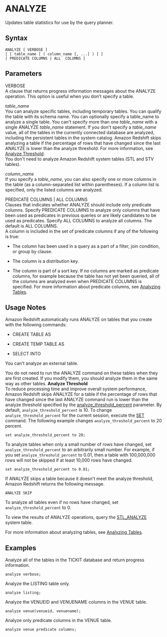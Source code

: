 # ANALYZE<a name="r_ANALYZE"></a>

Updates table statistics for use by the query planner\. 

## Syntax<a name="r_ANALYZE-synopsis"></a>

```
ANALYZE [ VERBOSE ]
[ [ table_name [ ( column_name [, ...] ) ] ]
[ PREDICATE COLUMNS | ALL  COLUMNS ]
```

## Parameters<a name="r_ANALYZE-parameters"></a>

VERBOSE   
A clause that returns progress information messages about the ANALYZE operation\. This option is useful when you don't specify a table\.

 *table\_name*   
You can analyze specific tables, including temporary tables\. You can qualify the table with its schema name\. You can optionally specify a table\_name to analyze a single table\. You can't specify more than one *table\_name* with a single ANALYZE *table\_name* statement\. If you don't specify a *table\_name* value, all of the tables in the currently connected database are analyzed, including the persistent tables in the system catalog\. Amazon Redshift skips analyzing a table if the percentage of rows that have changed since the last ANALYZE is lower than the analyze threshold\. For more information, see [Analyze Threshold](#r_ANALYZE-threshold)\.  
You don't need to analyze Amazon Redshift system tables \(STL and STV tables\)\.

 *column\_name*   
If you specify a *table\_name*, you can also specify one or more columns in the table \(as a column\-separated list within parentheses\)\. If a column list is specified, only the listed columns are analyzed\.

 PREDICATE COLUMNS | ALL COLUMNS   
Clauses that indicates whether ANALYZE should include only predicate columns\. Specify PREDICATE COLUMNS to analyze only columns that have been used as predicates in previous queries or are likely candidates to be used as predicates\. Specify ALL COLUMNS to analyze all columns\. The default is ALL COLUMNS\.   
A column is included in the set of predicate columns if any of the following is true:  

+ The column has been used in a query as a part of a filter, join condition, or group by clause\.

+ The column is a distribution key\.

+ The column is part of a sort key\.
If no columns are marked as predicate columns, for example because the table has not yet been queried, all of the columns are analyzed even when PREDICATE COLUMNS is specified\. For more information about predicate columns, see [Analyzing Tables](t_Analyzing_tables.md)\.

## Usage Notes<a name="r_ANALYZE-usage-notes"></a>

Amazon Redshift automatically runs ANALYZE on tables that you create with the following commands: 

+ CREATE TABLE AS

+ CREATE TEMP TABLE AS 

+ SELECT INTO

 You can't analyze an external table\.

You do not need to run the ANALYZE command on these tables when they are first created\. If you modify them, you should analyze them in the same way as other tables\.
<a name="r_ANALYZE-threshold"></a>
**Analyze Threshold**  
To reduce processing time and improve overall system performance, Amazon Redshift skips ANALYZE for a table if the percentage of rows that have changed since the last ANALYZE command run is lower than the analyze threshold specified by the [analyze\_threshold\_percent](r_analyze_threshold_percent.md) parameter\. By default, `analyze_threshold_percent` is 10\. To change `analyze_threshold_percent` for the current session, execute the [SET](r_SET.md) command\. The following example changes `analyze_threshold_percent` to 20 percent\.

```
set analyze_threshold_percent to 20;
```

To analyze tables when only a small number of rows have changed, set `analyze_threshold_percent` to an arbitrarily small number\. For example, if you set `analyze_threshold_percent` to 0\.01, then a table with 100,000,000 rows will not be skipped if at least 10,000 rows have changed\. 

```
set analyze_threshold_percent to 0.01;
```

If ANALYZE skips a table because it doesn't meet the analyze threshold, Amazon Redshift returns the following message\.

```
ANALYZE SKIP
```

To analyze all tables even if no rows have changed, set `analyze_threshold_percent` to 0\.

To view the results of ANALYZE operations, query the [STL\_ANALYZE](r_STL_ANALYZE.md) system table\. 

For more information about analyzing tables, see [Analyzing Tables](t_Analyzing_tables.md)\.

## Examples<a name="r_ANALYZE-examples"></a>

Analyze all of the tables in the TICKIT database and return progress information\.

```
analyze verbose;
```

Analyze the LISTING table only\.

```
analyze listing;
```

Analyze the VENUEID and VENUENAME columns in the VENUE table\. 

```
analyze venue(venueid, venuename);
```

Analyze only predicate columns in the VENUE table\.

```
analyze venue predicate columns;
```